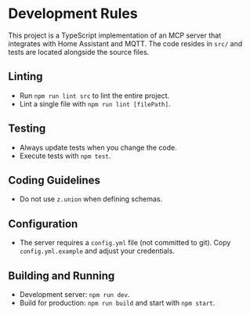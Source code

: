 # Development Rules

This project is a TypeScript implementation of an MCP server that integrates with Home Assistant and MQTT. The code resides in `src/` and tests are located alongside the source files.

## Linting
- Run `npm run lint src` to lint the entire project.
- Lint a single file with `npm run lint [filePath]`.

## Testing
- Always update tests when you change the code.
- Execute tests with `npm test`.

## Coding Guidelines
- Do not use `z.union` when defining schemas.

## Configuration
- The server requires a `config.yml` file (not committed to git). Copy `config.yml.example` and adjust your credentials.

## Building and Running
- Development server: `npm run dev`.
- Build for production: `npm run build` and start with `npm start`.


